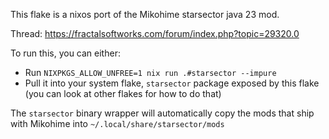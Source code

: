 This flake is a nixos port of the Mikohime starsector java 23 mod.

Thread: https://fractalsoftworks.com/forum/index.php?topic=29320.0

To run this, you can either:
- Run `NIXPKGS_ALLOW_UNFREE=1 nix run .#starsector --impure`
- Pull it into your system flake, `starsector` package exposed by this flake (you can look at other flakes for how to do that)

The `starsector` binary wrapper will automatically copy the mods that ship with Mikohime into `~/.local/share/starsector/mods`
